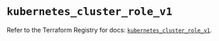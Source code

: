# `kubernetes_cluster_role_v1`

Refer to the Terraform Registry for docs: [`kubernetes_cluster_role_v1`](https://registry.terraform.io/providers/hashicorp/kubernetes/2.32.0/docs/resources/cluster_role_v1).
